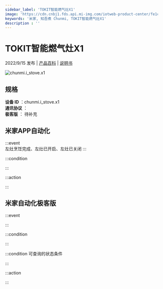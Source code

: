 ```yaml
---
sidebar_label: 'TOKIT智能燃气灶X1'
image: 'https://cdn.cnbj1.fds.api.mi-img.com/iotweb-product-center/fe1c5789116e7025ee6d0219b3aeb630_1657510328249.png?GalaxyAccessKeyId=AKVGLQWBOVIRQ3XLEW&Expires=9223372036854775807&Signature=uyDCBqwxBapSZoXwBXggqyxBHX4='
keywords: '米家, 知吾煮 Chunmi, TOKIT智能燃气灶X1'
description : ''
---
```

# TOKIT智能燃气灶X1

2022/9/15 发布 | [产品百科](https://home.mi.com/webapp/content/baike/product/index.html?model=chunmi.i_stove.x1/) | [说明书](https://home.mi.com/views/introduction.html?model=chunmi.i_stove.x1&region=cn)

![chunmi.i_stove.x1](https://cdn.cnbj1.fds.api.mi-img.com/iotweb-product-center/fe1c5789116e7025ee6d0219b3aeb630_1657510328249.png?GalaxyAccessKeyId=AKVGLQWBOVIRQ3XLEW&Expires=9223372036854775807&Signature=uyDCBqwxBapSZoXwBXggqyxBHX4=)

## 规格  
> 
**设备 ID** ：chunmi.i_stove.x1  
**通讯协议** ：  
**极客版**  ： 待补充 


## 米家APP自动化  

:::event  
左灶烹饪完成、左灶已开启、左灶已关闭
:::

:::condition  

:::

:::action   

:::

## 米家自动化极客版  

:::event  

:::

:::condition  

:::

:::condition 可查询的状态条件  

:::

:::action  

:::

        
